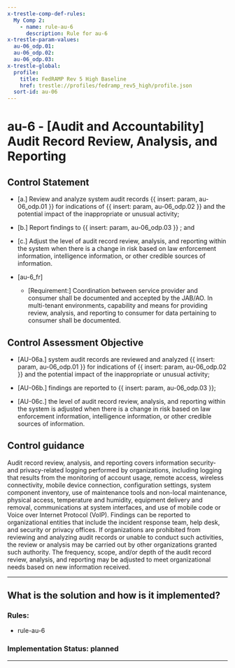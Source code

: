 ```yaml
---
x-trestle-comp-def-rules:
  My Comp 2:
    - name: rule-au-6
      description: Rule for au-6
x-trestle-param-values:
  au-06_odp.01:
  au-06_odp.02:
  au-06_odp.03:
x-trestle-global:
  profile:
    title: FedRAMP Rev 5 High Baseline
    href: trestle://profiles/fedramp_rev5_high/profile.json
  sort-id: au-06
---
```


# au-6 - \[Audit and Accountability\] Audit Record Review, Analysis, and Reporting

## Control Statement

- \[a.\] Review and analyze system audit records {{ insert: param, au-06_odp.01 }} for indications of {{ insert: param, au-06_odp.02 }} and the potential impact of the inappropriate or unusual activity;

- \[b.\] Report findings to {{ insert: param, au-06_odp.03 }} ; and

- \[c.\] Adjust the level of audit record review, analysis, and reporting within the system when there is a change in risk based on law enforcement information, intelligence information, or other credible sources of information.

- \[au-6_fr\]

  - \[Requirement:\] Coordination between service provider and consumer shall be documented and accepted by the JAB/AO. In multi-tenant environments, capability and means for providing review, analysis, and reporting to consumer for data pertaining to consumer shall be documented.

## Control Assessment Objective

- \[AU-06a.\] system audit records are reviewed and analyzed {{ insert: param, au-06_odp.01 }} for indications of {{ insert: param, au-06_odp.02 }} and the potential impact of the inappropriate or unusual activity;

- \[AU-06b.\] findings are reported to {{ insert: param, au-06_odp.03 }};

- \[AU-06c.\] the level of audit record review, analysis, and reporting within the system is adjusted when there is a change in risk based on law enforcement information, intelligence information, or other credible sources of information.

## Control guidance

Audit record review, analysis, and reporting covers information security- and privacy-related logging performed by organizations, including logging that results from the monitoring of account usage, remote access, wireless connectivity, mobile device connection, configuration settings, system component inventory, use of maintenance tools and non-local maintenance, physical access, temperature and humidity, equipment delivery and removal, communications at system interfaces, and use of mobile code or Voice over Internet Protocol (VoIP). Findings can be reported to organizational entities that include the incident response team, help desk, and security or privacy offices. If organizations are prohibited from reviewing and analyzing audit records or unable to conduct such activities, the review or analysis may be carried out by other organizations granted such authority. The frequency, scope, and/or depth of the audit record review, analysis, and reporting may be adjusted to meet organizational needs based on new information received.

______________________________________________________________________

## What is the solution and how is it implemented?

<!-- For implementation status enter one of: implemented, partial, planned, alternative, not-applicable -->

<!-- Note that the list of rules under ### Rules: is read-only and changes will not be captured after assembly to JSON -->

<!-- Add control implementation description here for control: au-6 -->

### Rules:

  - rule-au-6

### Implementation Status: planned

______________________________________________________________________
